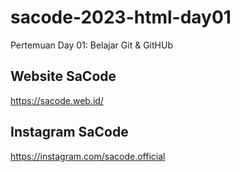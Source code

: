 # sacode-2023-html-day01
Pertemuan Day 01: Belajar Git &amp; GitHUb

## Website SaCode
https://sacode.web.id/

## Instagram SaCode
https://instagram.com/sacode.official
